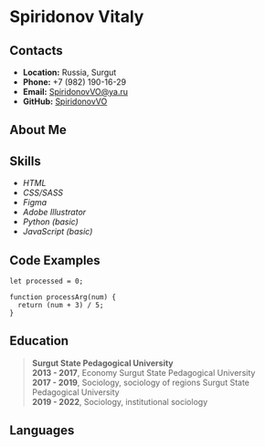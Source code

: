 # Spiridonov Vitaly
## Contacts
- **Location:** Russia, Surgut
- **Phone:** +7 (982) 190-16-29
- **Email:** SpiridonovVO@ya.ru
- **GitHub:** [SpiridonovVO](https://github.com/SpiridonovVO)
## About Me
## Skills
- *HTML*
- *CSS/SASS*
- *Figma*
- *Adobe Illustrator*
- *Python (basic)*
- *JavaScript (basic)*
## Code Examples
```
let processed = 0;

function processArg(num) {
  return (num + 3) / 5;
}
```
## Education
> **Surgut State Pedagogical University**\
> __2013 - 2017__, Economy
> Surgut State Pedagogical University\
> __2017 - 2019__, Sociology, sociology of regions
> Surgut State Pedagogical University\
> __2019 - 2022__, Sociology, institutional sociology
## Languages
